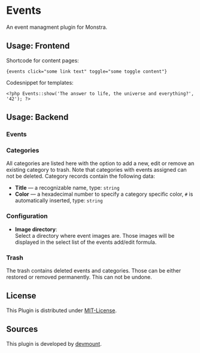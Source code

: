 Events
======

An event managment plugin for Monstra.

## Usage: Frontend
Shortcode for content pages:

    {events click="some link text" toggle="some toggle content"}

Codesnippet for templates:

    <?php Events::show('The answer to life, the universe and everything?', '42'); ?>

## Usage: Backend

### Events

### Categories
All categories are listed here with the option to add a new, edit or remove an existing category to trash. Note that categories with events assigned can not be deleted. Category records contain the following data:
* __Title__ — a recognizable name, type: `string`
* __Color__ — a hexadecimal number to specify a category specific color, `#` is automatically inserted, type: `string`

### Configuration
* __Image directory__:  
  Select a directory where event images are. Those images will be displayed in the select list of the events add/edit formula.
  
### Trash
The trash contains deleted events and categories. Those can be either restored or removed permanently. This can not be undone.

## License
This Plugin is distributed under [MIT-License](http://opensource.org/licenses/mit-license.html).

## Sources
This plugin is developed by [devmount](http://devmount.de).